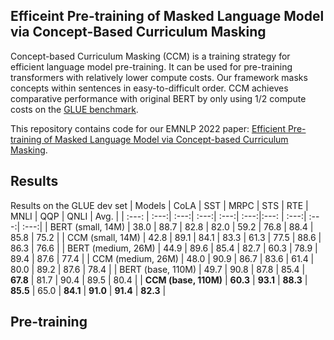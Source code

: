 ## Efficeint Pre-training of Masked Language Model via Concept-Based Curriculum Masking
Concept-based Curriculum Masking (CCM) is a training strategy for efficient language model pre-training. It can be used for pre-training transformers with relatively lower compute costs. Our framework masks concepts within sentences in easy-to-difficult order. CCM achieves comparative performance with original BERT by only using 1/2 compute costs on the [GLUE benchmark](https://gluebenchmark.com/).

This repository contains code for our EMNLP 2022 paper: [Efficient Pre-training of Masked Language Model via Concept-based Curriculum Masking](https://arxiv.org/abs/2212.07617). 

## Results   

Results on the GLUE dev set
| Models               | CoLA | SST  | MRPC | STS  | RTE  | MNLI | QQP  | QNLI | Avg. |
| :---:                | :---:| :---:| :---:| :---:| :---:|:---: | :---:| :---:| :---:|
| BERT (small, 14M)    | 38.0 | 88.7 | 82.8 | 82.0 | 59.2 | 76.8 | 88.4 | 85.8 | 75.2 |
| CCM (small, 14M)     | 42.8 | 89.1 | 84.1 | 83.3 | 61.3 | 77.5 | 88.6 | 86.3 | 76.6 |
| BERT (medium, 26M)   | 44.9 | 89.6 | 85.4 | 82.7 | 60.3 | 78.9 | 89.4 | 87.6 | 77.4 |
| CCM (medium, 26M)    | 48.0 | 90.9 | 86.7 | 83.6 | 61.4 | 80.0 | 89.2 | 87.6 | 78.4 |
| BERT (base, 110M)    | 49.7 | 90.8 | 87.8 | 85.4 | __67.8__ | 81.7 | 90.4 | 89.5 | 80.4 |
| __CCM (base, 110M)__     | __60.3__ | __93.1__ | __88.3__ | __85.5__ | 65.0  | __84.1__ | __91.0__ | __91.4__ | __82.3__ |

## Pre-training 
